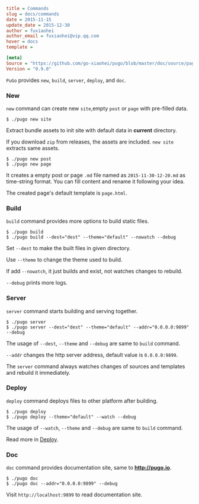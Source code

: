 ```ini
title = Commands
slug = docs/commands
date = 2015-11-15
update_date = 2015-12-30
author = fuxiaohei
author_email = fuxiaohei@vip.qq.com
hover = docs
template =

[meta]
Source = "https://github.com/go-xiaohei/pugo/blob/master/doc/source/page/overview/command.md"
Version = "0.9.0"
```

`PuGo` provides `new`, `build`, `server`, `deploy`, and `doc`.

### New

`new` command can create new `site`,empty `post` or `page` with pre-filled data.

    $ ./pugo new site

Extract bundle assets to init site with default data in **current** directory.

If you download `zip` from releases, the assets are included. `new site` extracts same assets.

    $ ./pugo new post
    $ ./pugo new page

It creates a empty post or page `.md` file named as `2015-11-30-12-20.md` as time-string format. You can fill content and rename it following your idea.

The created page's default template is `page.html`.

### Build

`build` command provides more options to build static files.

    $ ./pugo build
    $ ./pugo build --dest="dest" --theme="default" --nowatch --debug

Set `--dest` to make the built files in given directory.

Use `--theme` to change the theme used to build.

If add `--nowatch`, it just builds and exist, not watches changes to rebuild.

`--debug` prints more logs.

### Server

`server` command starts building and serving together.

    $ ./pugo server
    $ ./pugo server --dest="dest" --theme="default" --addr="0.0.0.0:9899" --debug

The usage of `--dest`, `--theme` and `--debug` are same to `build` command.

`--addr` changes the http server address, default value is `0.0.0.0:9899`.

The `server` command always watches changes of sources and templates and rebuild it immediately.

### Deploy

`deploy` command deploys files to other platform after building.

    $ ./pugo deploy
    $ ./pugo deploy --theme="default" --watch --debug

The usage of `--watch`, `--theme` and `--debug` are same to `build` command.

Read more in [Deploy](/docs/deploy).

### Doc

`doc` command provides documentation site, same to **http://pugo.io**.

    $ ./pugo doc
    $ ./pugo doc --addr="0.0.0.0:9899" --debug

Visit `http://localhost:9899` to read documentation site.